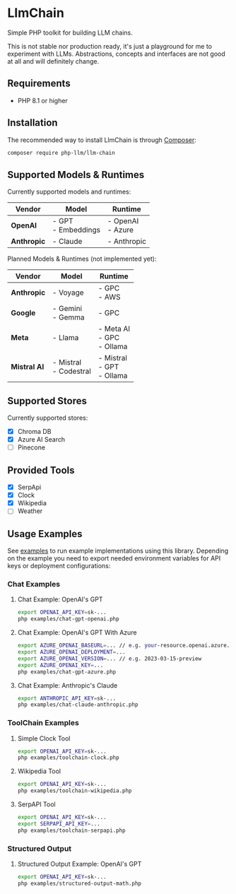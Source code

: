 LlmChain
========

Simple PHP toolkit for building LLM chains.

This is not stable nor production ready, it's just a playground for me to experiment with LLMs.
Abstractions, concepts and interfaces are not good at all and will definitely change.

Requirements
------------
* PHP 8.1 or higher

Installation
------------

The recommended way to install LlmChain is through [Composer](http://getcomposer.org/):

```bash
composer require php-llm/llm-chain
```

Supported Models & Runtimes
---------------------------

Currently supported models and runtimes:

| Vendor         | Model                  | Runtime                          |
|----------------|------------------------|----------------------------------|
| **OpenAI**     | - GPT<br/>- Embeddings | - OpenAI<br/>- Azure             |
| **Anthropic**  | - Claude | - Anthropic  |

Planned Models & Runtimes (not implemented yet):

| Vendor         | Model                  | Runtime                          |
|----------------|------------------------|----------------------------------|
| **Anthropic**  | - Voyage | - GPC<br/>- AWS                  |
| **Google**     | - Gemini<br/>- Gemma | - GPC                            |
| **Meta**       | - Llama | - Meta AI<br/>- GPC<br/>- Ollama |
| **Mistral AI** | - Mistral<br/>- Codestral | - Mistral<br/>- GPT<br/>- Ollama |

Supported Stores
----------------

Currently supported stores:

* [x] Chroma DB
* [x] Azure AI Search
* [ ] Pinecone

Provided Tools
--------------

* [x] SerpApi
* [x] Clock
* [x] Wikipedia
* [ ] Weather

Usage Examples
--------------

See [examples](examples) to run example implementations using this library.
Depending on the example you need to export needed environment variables for API keys or deployment configurations:

### Chat Examples

1. Chat Example: OpenAI's GPT
   ```bash
   export OPENAI_API_KEY=sk-...
   php examples/chat-gpt-openai.php
   ```
   
1. Chat Example: OpenAI's GPT With Azure
   ```bash
   export AZURE_OPENAI_BASEURL=... // e.g. your-resource.openai.azure.com
   export AZURE_OPENAI_DEPLOYMENT=...
   export AZURE_OPENAI_VERSION=... // e.g. 2023-03-15-preview
   export AZURE_OPENAI_KEY=...
   php examples/chat-gpt-azure.php
   ```
 
1. Chat Example: Anthropic's Claude
   ```bash
   export ANTHROPIC_API_KEY=sk-...
   php examples/chat-claude-anthropic.php
   ```

### ToolChain Examples

1. Simple Clock Tool
   ```bash
   export OPENAI_API_KEY=sk-...
   php examples/toolchain-clock.php
   ```

1. Wikipedia Tool
   ```bash
   export OPENAI_API_KEY=sk-...
   php examples/toolchain-wikipedia.php
   ```

1. SerpAPI Tool
   ```bash
   export OPENAI_API_KEY=sk-...
   export SERPAPI_API_KEY=...
   php examples/toolchain-serpapi.php
   ```

### Structured Output

1. Structured Output Example: OpenAI's GPT
   ```bash
   export OPENAI_API_KEY=sk-...
   php examples/structured-output-math.php
   ```
